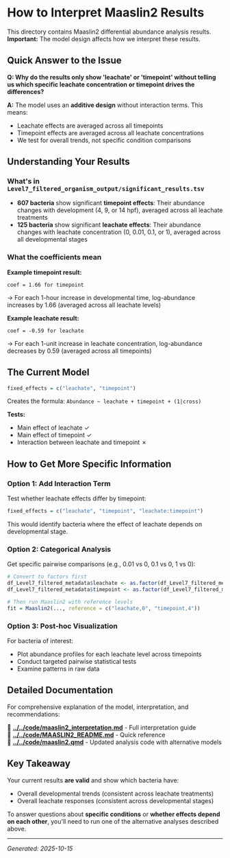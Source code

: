 # How to Interpret Maaslin2 Results

This directory contains Maaslin2 differential abundance analysis results. **Important:** The model design affects how we interpret these results.

## Quick Answer to the Issue

**Q: Why do the results only show 'leachate' or 'timepoint' without telling us which specific leachate concentration or timepoint drives the differences?**

**A:** The model uses an **additive design** without interaction terms. This means:
- Leachate effects are averaged across all timepoints
- Timepoint effects are averaged across all leachate concentrations
- We test for overall trends, not specific condition comparisons

## Understanding Your Results

### What's in `Level7_filtered_organism_output/significant_results.tsv`

- **607 bacteria** show significant **timepoint effects**: Their abundance changes with development (4, 9, or 14 hpf), averaged across all leachate treatments
- **125 bacteria** show significant **leachate effects**: Their abundance changes with leachate concentration (0, 0.01, 0.1, or 1), averaged across all developmental stages

### What the coefficients mean

**Example timepoint result:**
```
coef = 1.66 for timepoint
```
→ For each 1-hour increase in developmental time, log-abundance increases by 1.66 (averaged across all leachate levels)

**Example leachate result:**
```
coef = -0.59 for leachate
```
→ For each 1-unit increase in leachate concentration, log-abundance decreases by 0.59 (averaged across all timepoints)

## The Current Model

```r
fixed_effects = c("leachate", "timepoint")
```

Creates the formula: `Abundance ~ leachate + timepoint + (1|cross)`

**Tests:**
- Main effect of leachate ✓
- Main effect of timepoint ✓
- Interaction between leachate and timepoint ✗

## How to Get More Specific Information

### Option 1: Add Interaction Term

Test whether leachate effects differ by timepoint:

```r
fixed_effects = c("leachate", "timepoint", "leachate:timepoint")
```

This would identify bacteria where the effect of leachate depends on developmental stage.

### Option 2: Categorical Analysis

Get specific pairwise comparisons (e.g., 0.01 vs 0, 0.1 vs 0, 1 vs 0):

```r
# Convert to factors first
df_Level7_filtered_metadata$leachate <- as.factor(df_Level7_filtered_metadata$leachate)
df_Level7_filtered_metadata$timepoint <- as.factor(df_Level7_filtered_metadata$timepoint)

# Then run Maaslin2 with reference levels
fit = Maaslin2(..., reference = c("leachate,0", "timepoint,4"))
```

### Option 3: Post-hoc Visualization

For bacteria of interest:
- Plot abundance profiles for each leachate level across timepoints
- Conduct targeted pairwise statistical tests
- Examine patterns in raw data

## Detailed Documentation

For comprehensive explanation of the model, interpretation, and recommendations:

📖 **[../../code/maaslin2_interpretation.md](../../code/maaslin2_interpretation.md)** - Full interpretation guide  
📖 **[../../code/MAASLIN2_README.md](../../code/MAASLIN2_README.md)** - Quick reference  
📖 **[../../code/maaslin2.qmd](../../code/maaslin2.qmd)** - Updated analysis code with alternative models  

## Key Takeaway

Your current results **are valid** and show which bacteria have:
- Overall developmental trends (consistent across leachate treatments)
- Overall leachate responses (consistent across developmental stages)

To answer questions about **specific conditions** or **whether effects depend on each other**, you'll need to run one of the alternative analyses described above.

---

*Generated: 2025-10-15*
